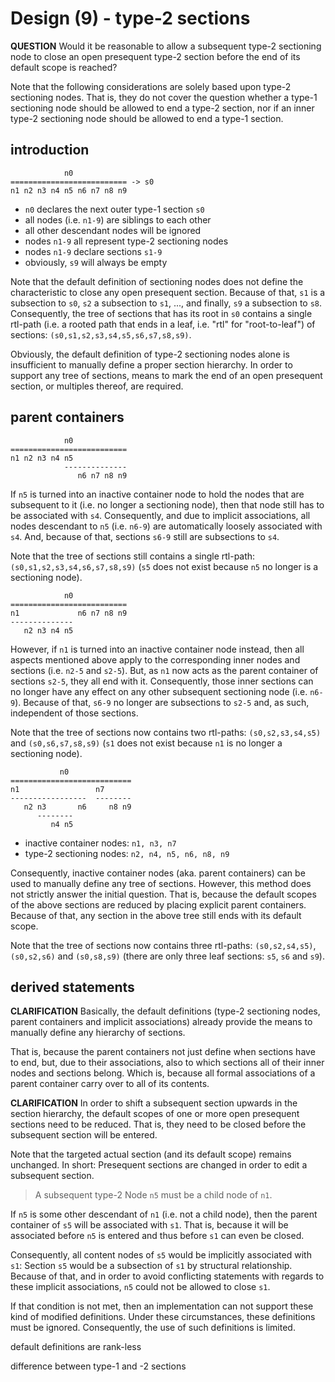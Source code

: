 
<!-- ======================================================================= -->
# Design (9) - type-2 sections

**QUESTION**
Would it be reasonable to allow a subsequent type-2 sectioning node to close an 
open presequent type-2 section before the end of its default scope is reached?

Note that the following considerations are solely based upon type-2 sectioning
nodes. That is, they do not cover the question whether a type-1 sectioning node
should be allowed to end a type-2 section, nor if an inner type-2 sectioning
node should be allowed to end a type-1 section.

<!-- ======================================================================= -->
## introduction

```
            n0
========================== -> s0
n1 n2 n3 n4 n5 n6 n7 n8 n9
```

* `n0` declares the next outer type-1 section `s0`
* all nodes (i.e. `n1-9`) are siblings to each other
* all other descendant nodes will be ignored
* nodes `n1-9` all represent type-2 sectioning nodes
* nodes `n1-9` declare sections `s1-9`
* obviously, `s9` will always be empty

Note that the default definition of sectioning nodes does not define the
characteristic to close any open presequent section. Because of that, `s1`
is a subsection to `s0`, `s2` a subsection to `s1`, ..., and finally, `s9`
a subsection to `s8`. Consequently, the tree of sections that has its root
in `s0` contains a single rtl-path (i.e. a rooted path that ends in a leaf,
i.e. "rtl" for "root-to-leaf") of sections: `(s0,s1,s2,s3,s4,s5,s6,s7,s8,s9)`.

Obviously, the default definition of type-2 sectioning nodes alone is
insufficient to manually define a proper section hierarchy. In order to
support any tree of sections, means to mark the end of an open presequent
section, or multiples thereof, are required.

<!-- ======================================================================= -->
## parent containers

```
            n0
==========================
n1 n2 n3 n4 n5
            --------------
               n6 n7 n8 n9
```

If `n5` is turned into an inactive container node to hold the nodes that are
subsequent to it (i.e. no longer a sectioning node), then that node still has
to be associated with `s4`. Consequently, and due to implicit associations, 
all nodes descendant to `n5` (i.e. `n6-9`) are automatically loosely associated
with `s4`. And, because of that, sections `s6-9` still are subsections to `s4`.

Note that the tree of sections still contains a single rtl-path:
`(s0,s1,s2,s3,s4,s6,s7,s8,s9)` (`s5` does not exist because `n5` no
longer is a sectioning node).

```
            n0
==========================
n1             n6 n7 n8 n9
--------------
   n2 n3 n4 n5
```

However, if `n1` is turned into an inactive container node instead, then all
aspects mentioned above apply to the corresponding inner nodes and sections
(i.e. `n2-5` and `s2-5`). But, as `n1` now acts as the parent container of
sections `s2-5`, they all end with it. Consequently, those inner sections
can no longer have any effect on any other subsequent sectioning node (i.e.
`n6-9`). Because of that, `s6-9` no longer are subsections to `s2-5` and,
as such, independent of those sections.

Note that the tree of sections now contains two rtl-paths:
`(s0,s2,s3,s4,s5)` and `(s0,s6,s7,s8,s9)` (`s1` does not exist
because `n1` is no longer a sectioning node).

```
           n0
===========================
n1                 n7
-----------------  --------
   n2 n3       n6     n8 n9
      --------
         n4 n5
```

* inactive container nodes: `n1, n3, n7`
* type-2 sectioning nodes: `n2, n4, n5, n6, n8, n9`

Consequently, inactive container nodes (aka. parent containers) can be used to
manually define any tree of sections. However, this method does not strictly
answer the initial question. That is, because the default scopes of the above
sections are reduced by placing explicit parent containers. Because of that,
any section in the above tree still ends with its default scope.

Note that the tree of sections now contains three rtl-paths:
`(s0,s2,s4,s5)`, `(s0,s2,s6)` and `(s0,s8,s9)` (there are only
three leaf sections: `s5`, `s6` and `s9`).

<!-- ======================================================================= -->
## derived statements

**CLARIFICATION**
Basically, the default definitions (type-2 sectioning nodes, parent containers
and implicit associations) already provide the means to manually define any
hierarchy of sections.

That is, because the parent containers not just define when sections have
to end, but, due to their associations, also to which sections all of their
inner nodes and sections belong. Which is, because all formal associations
of a parent container carry over to all of its contents.

**CLARIFICATION**
In order to shift a subsequent section upwards in the section hierarchy, the
default scopes of one or more open presequent sections need to be reduced.
That is, they need to be closed before the subsequent section will be entered.

Note that the targeted actual section (and its default scope) remains unchanged.
In short: Presequent sections are changed in order to edit a subsequent section.

<!-- ======================================================================= -->

> A subsequent type-2 Node `n5` must be a child node of `n1`.

If `n5` is some other descendant of `n1` (i.e. not a child node), then the
parent container of `s5` will be associated with `s1`. That is, because it
will be associated before `n5` is entered and thus before `s1` can even be
closed.

Consequently, all content nodes of `s5` would be implicitly associated with
`s1`: Section `s5` would be a subsection of `s1` by structural relationship.
Because of that, and in order to avoid conflicting statements with regards
to these implicit associations, `n5` could not be allowed to close `s1`.

If that condition is not met, then an implementation can not support these
kind of modified definitions. Under these circumstances, these definitions
must be ignored. Consequently, the use of such definitions is limited.

<!-- ======================================================================= -->

default definitions are rank-less

difference between type-1 and -2 sections

